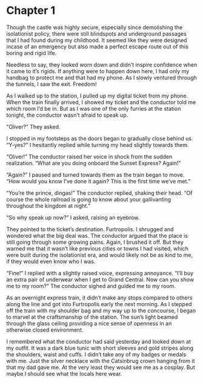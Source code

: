 # Chapter 1

Though the castle was highly secure, especially since demolishing the isolationist policy, there were still blindspots and underground passages that I had found during my childhood. It seemed like they were designed incase of an emergency but also made a perfect escape route out of this boring and rigid life.

Needless to say, they looked worn down and didn’t inspire confidence when it came to it’s rigids. If anything were to happen down here, I had only my handbag to protect me and that had my phone. As I slowly ventured through the tunnels, I saw the exit. Freedom!

As I walked up to the station, I pulled up my digital ticket from my phone. When the train finally arrived, I showed my ticket and the conductor told me which room I’d be in. But as I was one of the only furries at the station tonight, the conductor wasn’t afraid to speak up.

“Oliver?” They asked.

I stopped in my footsteps as the doors began to gradually close behind us. “Y-yes?” I hesitantly replied while turning my head slightly towards them.

“Oliver!” The conductor raised her voice in shock from the sudden realization. “What are you doing onboard the Sunset Express? Again!”

“Again?” I paused and turned towards them as the train began to move. “How would you know I’ve done it again? This is the first time we’ve met.”

“You’re the prince, dingas!” The conductor replied, shaking their head. “Of course the whole railroad is going to know about your gallivanting throughout the kingdom at night.”

“So why speak up now?” I asked, raising an eyebrow.

They pointed to the ticket’s destination. Furtropolis. I shrugged and wondered what the big deal was. The conductor argued that the place is still going through some growing pains. Again, I brushed it off. But they warned me that it wasn’t like previous cities or towns I had visited, which were built during the isolationist era, and would likely not be as kind to me, if they would even know who I was.

“Fine!” I replied with a slightly raised voice, expressing annoyance. “I’ll buy an extra pair of underwear when I get to Grand Central. Now can you show me to my room?” The conductor sighed and guided me to my room.

As an overnight express train, it didn’t make any stops compared to others along the line and got into Furtropolis early the next morning. As I stepped off the train with my shoulder bag and my way up to the concourse, I began to marvel at the craftsmanship of the station. The sun’s light beamed through the glass ceiling providing a nice sense of openness in an otherwise closed environment.

I remembered what the conductor had said yesterday and looked down at my outfit. It was a dark blue tunic with short sleeves and gold stripes along the shoulders, waist and cuffs. I didn’t take any of my badges or medals with me. Just the silver necklace with the Catsinbrug crown hanging from it that my dad gave me. At the very least they would see me as a cosplay. But maybe I should see what the locals here wear.
